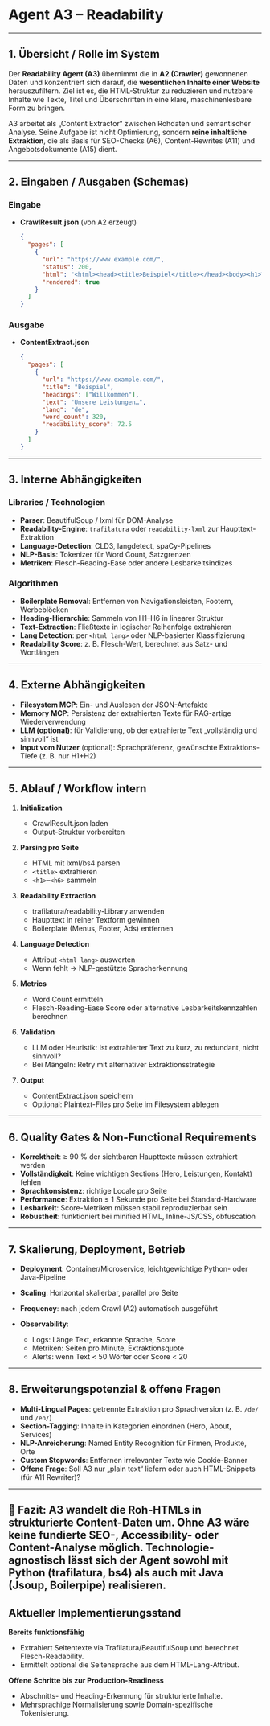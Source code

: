 # Agent A3 – Readability

---

## 1. Übersicht / Rolle im System

Der **Readability Agent (A3)** übernimmt die in **A2 (Crawler)** gewonnenen Daten und konzentriert sich darauf, die **wesentlichen Inhalte einer Website** herauszufiltern. Ziel ist es, die HTML-Struktur zu reduzieren und nutzbare Inhalte wie Texte, Titel und Überschriften in eine klare, maschinenlesbare Form zu bringen.

A3 arbeitet als „Content Extractor“ zwischen Rohdaten und semantischer Analyse. Seine Aufgabe ist nicht Optimierung, sondern **reine inhaltliche Extraktion**, die als Basis für SEO-Checks (A6), Content-Rewrites (A11) und Angebotsdokumente (A15) dient.

---

## 2. Eingaben / Ausgaben (Schemas)

### Eingabe

* **CrawlResult.json** (von A2 erzeugt)

  ```json
  {
    "pages": [
      {
        "url": "https://www.example.com/",
        "status": 200,
        "html": "<html><head><title>Beispiel</title></head><body><h1>Willkommen</h1><p>Unsere Leistungen…</p></body></html>",
        "rendered": true
      }
    ]
  }
  ```

### Ausgabe

* **ContentExtract.json**

  ```json
  {
    "pages": [
      {
        "url": "https://www.example.com/",
        "title": "Beispiel",
        "headings": ["Willkommen"],
        "text": "Unsere Leistungen…",
        "lang": "de",
        "word_count": 320,
        "readability_score": 72.5
      }
    ]
  }
  ```

---

## 3. Interne Abhängigkeiten

### Libraries / Technologien

* **Parser**: BeautifulSoup / lxml für DOM-Analyse
* **Readability-Engine**: `trafilatura` oder `readability-lxml` zur Haupttext-Extraktion
* **Language-Detection**: CLD3, langdetect, spaCy-Pipelines
* **NLP-Basis**: Tokenizer für Word Count, Satzgrenzen
* **Metriken**: Flesch-Reading-Ease oder andere Lesbarkeitsindizes

### Algorithmen

* **Boilerplate Removal**: Entfernen von Navigationsleisten, Footern, Werbeblöcken
* **Heading-Hierarchie**: Sammeln von H1–H6 in linearer Struktur
* **Text-Extraction**: Fließtexte in logischer Reihenfolge extrahieren
* **Lang Detection**: per `<html lang>` oder NLP-basierter Klassifizierung
* **Readability Score**: z. B. Flesch-Wert, berechnet aus Satz- und Wortlängen

---

## 4. Externe Abhängigkeiten

* **Filesystem MCP**: Ein- und Auslesen der JSON-Artefakte
* **Memory MCP**: Persistenz der extrahierten Texte für RAG-artige Wiederverwendung
* **LLM (optional)**: für Validierung, ob der extrahierte Text „vollständig und sinnvoll“ ist
* **Input vom Nutzer** (optional): Sprachpräferenz, gewünschte Extraktions-Tiefe (z. B. nur H1+H2)

---

## 5. Ablauf / Workflow intern

1. **Initialization**

   * CrawlResult.json laden
   * Output-Struktur vorbereiten

2. **Parsing pro Seite**

   * HTML mit lxml/bs4 parsen
   * `<title>` extrahieren
   * `<h1>`–`<h6>` sammeln

3. **Readability Extraction**

   * trafilatura/readability-Library anwenden
   * Haupttext in reiner Textform gewinnen
   * Boilerplate (Menus, Footer, Ads) entfernen

4. **Language Detection**

   * Attribut `<html lang>` auswerten
   * Wenn fehlt → NLP-gestützte Spracherkennung

5. **Metrics**

   * Word Count ermitteln
   * Flesch-Reading-Ease Score oder alternative Lesbarkeitskennzahlen berechnen

6. **Validation**

   * LLM oder Heuristik: Ist extrahierter Text zu kurz, zu redundant, nicht sinnvoll?
   * Bei Mängeln: Retry mit alternativer Extraktionsstrategie

7. **Output**

   * ContentExtract.json speichern
   * Optional: Plaintext-Files pro Seite im Filesystem ablegen

---

## 6. Quality Gates & Non-Functional Requirements

* **Korrektheit**: ≥ 90 % der sichtbaren Haupttexte müssen extrahiert werden
* **Vollständigkeit**: Keine wichtigen Sections (Hero, Leistungen, Kontakt) fehlen
* **Sprachkonsistenz**: richtige Locale pro Seite
* **Performance**: Extraktion ≤ 1 Sekunde pro Seite bei Standard-Hardware
* **Lesbarkeit**: Score-Metriken müssen stabil reproduzierbar sein
* **Robustheit**: funktioniert bei minified HTML, Inline-JS/CSS, obfuscation

---

## 7. Skalierung, Deployment, Betrieb

* **Deployment**: Container/Microservice, leichtgewichtige Python- oder Java-Pipeline
* **Scaling**: Horizontal skalierbar, parallel pro Seite
* **Frequency**: nach jedem Crawl (A2) automatisch ausgeführt
* **Observability**:

  * Logs: Länge Text, erkannte Sprache, Score
  * Metriken: Seiten pro Minute, Extraktionsquote
  * Alerts: wenn Text < 50 Wörter oder Score < 20

---

## 8. Erweiterungspotenzial & offene Fragen

* **Multi-Lingual Pages**: getrennte Extraktion pro Sprachversion (z. B. `/de/` und `/en/`)
* **Section-Tagging**: Inhalte in Kategorien einordnen (Hero, About, Services)
* **NLP-Anreicherung**: Named Entity Recognition für Firmen, Produkte, Orte
* **Custom Stopwords**: Entfernen irrelevanter Texte wie Cookie-Banner
* **Offene Frage**: Soll A3 nur „plain text“ liefern oder auch HTML-Snippets (für A11 Rewriter)?

---

📄 **Fazit**:
A3 wandelt die Roh-HTMLs in **strukturierte Content-Daten** um. Ohne A3 wäre keine fundierte SEO-, Accessibility- oder Content-Analyse möglich. Technologie-agnostisch lässt sich der Agent sowohl mit **Python (trafilatura, bs4)** als auch mit **Java (Jsoup, Boilerpipe)** realisieren.
---

## Aktueller Implementierungsstand

**Bereits funktionsfähig**

- Extrahiert Seitentexte via Trafilatura/BeautifulSoup und berechnet Flesch-Readability.
- Ermittelt optional die Seitensprache aus dem HTML-Lang-Attribut.

**Offene Schritte bis zur Production-Readiness**

- Abschnitts- und Heading-Erkennung für strukturierte Inhalte.
- Mehrsprachige Normalisierung sowie Domain-spezifische Tokenisierung.

